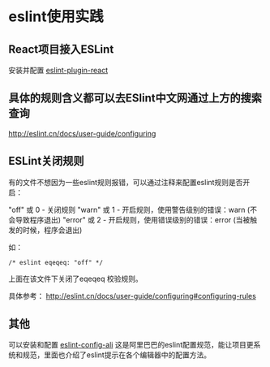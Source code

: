 # eslint使用实践

## React项目接入ESLint

安装并配置 [eslint-plugin-react](https://github.com/yannickcr/eslint-plugin-react)

## 具体的规则含义都可以去ESlint中文网通过上方的搜索查询

http://eslint.cn/docs/user-guide/configuring

## ESLint关闭规则
有的文件不想因为一些eslint规则报错，可以通过注释来配置eslint规则是否开启：

"off" 或 0 - 关闭规则
"warn" 或 1 - 开启规则，使用警告级别的错误：warn (不会导致程序退出)
"error" 或 2 - 开启规则，使用错误级别的错误：error (当被触发的时候，程序会退出)

如：

```
/* eslint eqeqeq: "off" */
```

上面在该文件下关闭了eqeqeq 校验规则。



具体参考：
http://eslint.cn/docs/user-guide/configuring#configuring-rules

## 其他
可以安装和配置 [eslint-config-ali](https://www.npmjs.com/package/eslint-config-ali) 这是阿里巴巴的eslint配置规范，能让项目更系统和规范，里面也介绍了eslint提示在各个编辑器中的配置方法。



